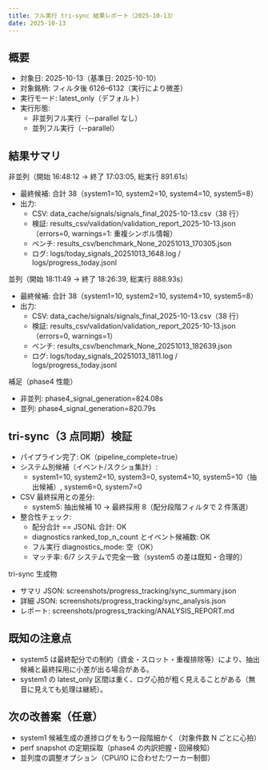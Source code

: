 ```yaml
---
title: フル実行 tri-sync 結果レポート（2025-10-13）
date: 2025-10-13
---
```


## 概要

- 対象日: 2025-10-13（基準日: 2025-10-10）
- 対象銘柄: フィルタ後 6126–6132（実行により微差）
- 実行モード: latest_only（デフォルト）
- 実行形態:
  - 非並列フル実行（--parallel なし）
  - 並列フル実行（--parallel）

## 結果サマリ

非並列（開始 16:48:12 → 終了 17:03:05, 総実行 891.61s）

- 最終候補: 合計 38（system1=10, system2=10, system4=10, system5=8）
- 出力:
  - CSV: data_cache/signals/signals_final_2025-10-13.csv（38 行）
  - 検証: results_csv/validation/validation_report_2025-10-13.json（errors=0, warnings=1: 重複シンボル情報）
  - ベンチ: results_csv/benchmark_None_20251013_170305.json
  - ログ: logs/today_signals_20251013_1648.log / logs/progress_today.jsonl

並列（開始 18:11:49 → 終了 18:26:39, 総実行 888.93s）

- 最終候補: 合計 38（system1=10, system2=10, system4=10, system5=8）
- 出力:
  - CSV: data_cache/signals/signals_final_2025-10-13.csv（38 行）
  - 検証: results_csv/validation/validation_report_2025-10-13.json（errors=0, warnings=1）
  - ベンチ: results_csv/benchmark_None_20251013_182639.json
  - ログ: logs/today_signals_20251013_1811.log / logs/progress_today.jsonl

補足（phase4 性能）

- 非並列: phase4_signal_generation=824.08s
- 並列: phase4_signal_generation=820.79s

## tri-sync（3 点同期）検証

- パイプライン完了: OK（pipeline_complete=true）
- システム別候補（イベント/スクショ集計）:
  - system1=10, system2=10, system3=0, system4=10, system5=10（抽出候補）, system6=0, system7=0
- CSV 最終採用との差分:
  - system5: 抽出候補 10 → 最終採用 8（配分段階フィルタで 2 件落選）
- 整合性チェック:
  - 配分合計 == JSONL 合計: OK
  - diagnostics ranked_top_n_count とイベント候補数: OK
  - フル実行 diagnostics_mode: 空（OK）
  - マッチ率: 6/7 システムで完全一致（system5 の差は既知・合理的）

tri-sync 生成物

- サマリ JSON: screenshots/progress_tracking/sync_summary.json
- 詳細 JSON: screenshots/progress_tracking/sync_analysis.json
- レポート: screenshots/progress_tracking/ANALYSIS_REPORT.md

## 既知の注意点

- system5 は最終配分での制約（資金・スロット・重複排除等）により、抽出候補と最終採用に小差が出る場合がある。
- system1 の latest_only 区間は重く、ログ心拍が粗く見えることがある（無音に見えても処理は継続）。

## 次の改善案（任意）

- system1 候補生成の進捗ログをもう一段階細かく（対象件数 N ごとに心拍）
- perf snapshot の定期採取（phase4 の内訳把握・回帰検知）
- 並列度の調整オプション（CPU/IO に合わせたワーカー制御）
